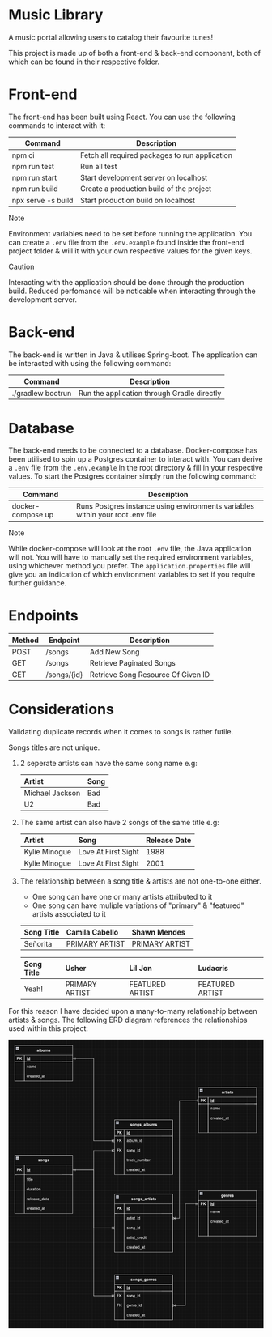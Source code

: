 # Music Library
A music portal allowing users to catalog their favourite tunes!


This project is made up of both a front-end & back-end component, both of which can be found in their respective folder.

# Front-end
The front-end has been built using React. You can use the following commands to interact with it:

| Command             | Description                                     |
|---------------------|-------------------------------------------------|
| npm ci              | Fetch all required packages to run application  |
| npm run test        | Run all test                                    |
| npm run start       | Start development server on localhost           |
| npm run build       | Create a production build of the project        |
| npx serve -s build  | Start production build on localhost             |


> [!NOTE]  
> Environment variables need to be set before running the application. You can create a `.env` file from the `.env.example` found inside the front-end project folder & will it with your own respective values for the given keys.

> [!CAUTION]
> Interacting with the application should be done through the production build. Reduced perfomance will be noticable when interacting through the development server.

# Back-end
The back-end is written in Java & utilises Spring-boot. The application can be interacted with using the following command:

| Command           | Description                                 |
|-------------------|---------------------------------------------|
| ./gradlew bootrun | Run the application through Gradle directly |


# Database
The back-end needs to be connected to a database. Docker-compose has been utilised to spin up a Postgres container to interact with. You can derive a `.env` file from the  `.env.example` in the root directory & fill in your respective values. 
To start the Postgres container simply run the following command:

| Command           | Description                                                                    |
|-------------------|--------------------------------------------------------------------------------|
| docker-compose up | Runs Postgres instance using environments variables within your root .env file |


> [!NOTE]  
>  While docker-compose will look at the root `.env` file, the Java application will not. You will have to manually set the required environment variables, using whichever method you prefer.  The ```application.properties``` file will give you an indication of which environment variables to set if you require further guidance.



# Endpoints
| Method | Endpoint    | Description                        |
|--------|-------------|------------------------------------|
| POST   | /songs      | Add New Song                       |
| GET    | /songs      | Retrieve Paginated Songs           |
| GET    | /songs/{id} | Retrieve Song Resource Of Given ID |


# Considerations
Validating duplicate records when it comes to songs is rather futile.

Songs titles are not unique.

1) 2 seperate artists can have the same song name e.g:


    | Artist          | Song |
    |-----------------|------|
    | Michael Jackson | Bad  |
    | U2              | Bad  |


2) The same artist can also have 2 songs of the same title e.g:

    | Artist        | Song                | Release Date |
    |---------------|---------------------|--------------|
    | Kylie Minogue | Love At First Sight | 1988         |
    | Kylie Minogue | Love At First Sight | 2001         |


3) The relationship between a song title & artists are not one-to-one either. 

    - One song can have one or many artists attributed to it
    - One song can have muliple variations of "primary" & "featured" artists associated to it

    | Song Title | Camila Cabello | Shawn Mendes   |
    |------------|----------------|----------------|
    | Señorita   | PRIMARY ARTIST | PRIMARY ARTIST |

    | Song Title | Usher          | Lil Jon         | Ludacris        |
    |------------|----------------|-----------------|-----------------|
    | Yeah!      | PRIMARY ARTIST | FEATURED ARTIST | FEATURED ARTIST |


For this reason I have decided upon a many-to-many relationship between artists & songs. The following ERD diagram references the relationships used within this project:


![Music Library ERD](https://github.com/vjrai/music-library/blob/main/erd.png?raw=true)





